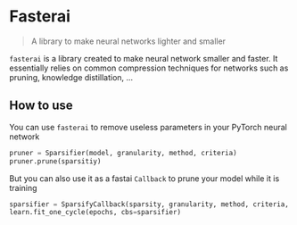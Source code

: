 # Fasterai
> A library to make neural networks lighter and smaller


`fasterai` is a library created to make neural network smaller and faster. It essentially relies on common compression techniques for networks such as pruning, knowledge distillation, ...

## How to use

You can use `fasterai` to remove useless parameters in your PyTorch neural network

```python
pruner = Sparsifier(model, granularity, method, criteria)
pruner.prune(sparsitiy)
```

But you can also use it as a fastai `Callback` to prune your model while it is training

```python
sparsifier = SparsifyCallback(sparsity, granularity, method, criteria, sched_func)
learn.fit_one_cycle(epochs, cbs=sparsifier)
```
